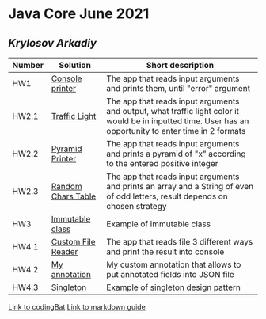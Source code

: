 # Java Core June 2021

## *Krylosov Arkadiy*

| Number | Solution  | Short description
| --- | --- | --- |
| HW1 | [Console printer](https://github.com/NikolaevArtem/Java_Core_June_2021/tree/feature/KrylosovArkady/src/main/java/homework_1) | The app that reads input arguments and prints them, until "error" argument |
| HW2.1 | [Traffic Light](https://github.com/NikolaevArtem/Java_Core_June_2021/tree/feature/KrylosovArkady/src/main/java/homework_2/trafficLight) | The app that reads input arguments and output, what traffic light color it would be in inputted time. User has an opportunity to enter time in 2 formats |
| HW2.2 | [Pyramid Printer](https://github.com/NikolaevArtem/Java_Core_June_2021/tree/feature/KrylosovArkady/src/main/java/homework_2/pyramidPrinter) | The app that reads input arguments and prints a pyramid of "x" according to the entered positive integer|
| HW2.3 | [Random Chars Table](https://github.com/NikolaevArtem/Java_Core_June_2021/tree/feature/KrylosovArkady/src/main/java/homework_2/randomCharsTable) | The app that reads input arguments and prints an array and a String of even of odd letters, result depends on chosen strategy| 
| HW3 | [Immutable class](https://github.com/NikolaevArtem/Java_Core_June_2021/tree/feature/KrylosovArkady/src/main/java/homework_3) | Example of immutable class|
| HW4.1 | [Custom File Reader](https://github.com/NikolaevArtem/Java_Core_June_2021/tree/feature/KrylosovArkady/src/main/java/homework_4/custom_file_reader) |The app that reads file 3 different ways and print the result into console | 
| HW4.2 | [My annotation](https://github.com/NikolaevArtem/Java_Core_June_2021/tree/feature/KrylosovArkady/src/main/java/homework_4/custom_annotation) | My custom annotation that allows to put annotated fields into JSON file| 
| HW4.3 | [Singleton](https://github.com/NikolaevArtem/Java_Core_June_2021/tree/feature/KrylosovArkady/src/main/java/homework_4/singleton) |Example of singleton design pattern | 

[Link to codingBat](https://codingbat.com/done?user=krylosov.arkady@yandex.ru&tag=8157289593)
[Link to markdown guide](https://github.com/adam-p/markdown-here/wiki/Markdown-Cheatsheet)
